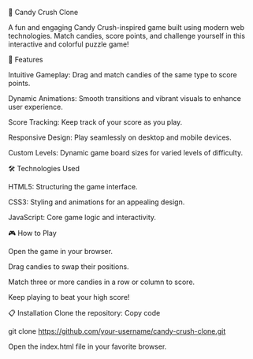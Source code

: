 🍬 Candy Crush Clone

A fun and engaging Candy Crush-inspired game built using modern web technologies. Match candies, score points, and challenge yourself in this interactive and colorful puzzle game!

🚀 Features

Intuitive Gameplay: Drag and match candies of the same type to score points.

Dynamic Animations: Smooth transitions and vibrant visuals to enhance user experience.

Score Tracking: Keep track of your score as you play.

Responsive Design: Play seamlessly on desktop and mobile devices.

Custom Levels: Dynamic game board sizes for varied levels of difficulty.

🛠️ Technologies Used

HTML5: Structuring the game interface.

CSS3: Styling and animations for an appealing design.

JavaScript: Core game logic and interactivity.

🎮 How to Play

Open the game in your browser.

Drag candies to swap their positions.

Match three or more candies in a row or column to score.

Keep playing to beat your high score!

📋 Installation
Clone the repository:
Copy code

git clone https://github.com/your-username/candy-crush-clone.git

Open the index.html file in your favorite browser.


